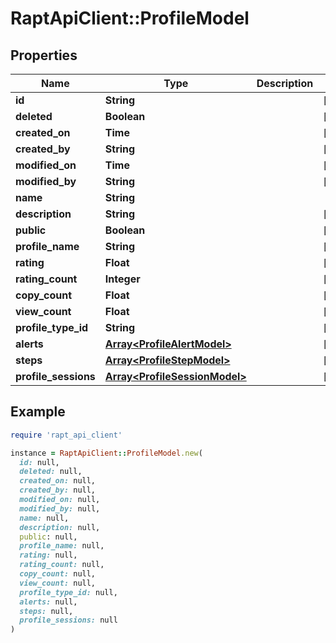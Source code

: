 # RaptApiClient::ProfileModel

## Properties

| Name | Type | Description | Notes |
| ---- | ---- | ----------- | ----- |
| **id** | **String** |  | [optional] |
| **deleted** | **Boolean** |  | [optional] |
| **created_on** | **Time** |  | [optional] |
| **created_by** | **String** |  | [optional] |
| **modified_on** | **Time** |  | [optional] |
| **modified_by** | **String** |  | [optional] |
| **name** | **String** |  |  |
| **description** | **String** |  | [optional] |
| **public** | **Boolean** |  | [optional] |
| **profile_name** | **String** |  | [optional] |
| **rating** | **Float** |  | [optional] |
| **rating_count** | **Integer** |  | [optional] |
| **copy_count** | **Float** |  | [optional] |
| **view_count** | **Float** |  | [optional] |
| **profile_type_id** | **String** |  | [optional] |
| **alerts** | [**Array&lt;ProfileAlertModel&gt;**](ProfileAlertModel.md) |  | [optional] |
| **steps** | [**Array&lt;ProfileStepModel&gt;**](ProfileStepModel.md) |  | [optional] |
| **profile_sessions** | [**Array&lt;ProfileSessionModel&gt;**](ProfileSessionModel.md) |  | [optional] |

## Example

```ruby
require 'rapt_api_client'

instance = RaptApiClient::ProfileModel.new(
  id: null,
  deleted: null,
  created_on: null,
  created_by: null,
  modified_on: null,
  modified_by: null,
  name: null,
  description: null,
  public: null,
  profile_name: null,
  rating: null,
  rating_count: null,
  copy_count: null,
  view_count: null,
  profile_type_id: null,
  alerts: null,
  steps: null,
  profile_sessions: null
)
```

